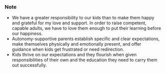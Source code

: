 ### Note

* We have a greater responsibility to our kids than to make them happy and grateful for my love and support. In order to raise competent, capable adults, we have to love them enough to put their learning before our happiness. 
* Autonomy-supportive parents establish specific and clear expectations, make themselves physically and emotionally present, and offer guidance when kids get frustrated or need redirection.  
* Kids thrive on our expectations and they flourish when given responsibilities of their own and the education they need to carry them out successfully. 